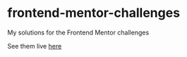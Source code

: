 # frontend-mentor-challenges
My solutions for the Frontend Mentor challenges

See them live [here](gifted-swanson-b016f7.netlify.app)
